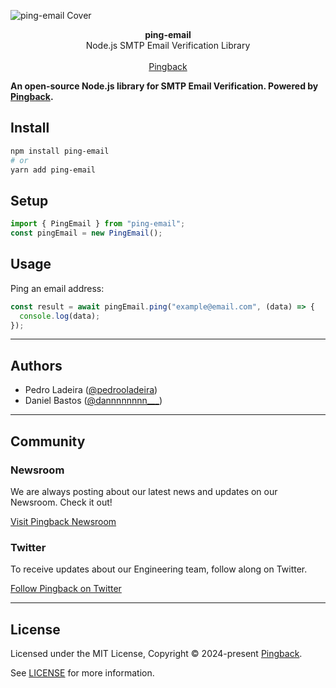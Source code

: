 ![ping-email Cover](https://res.cloudinary.com/pingback/image/upload/v1709844172/assets/general/ping-email-cover_qaivm8.png)

<div align="center"><strong>ping-email</strong></div>
<div align="center">Node.js SMTP Email Verification Library</div>
<br />
<div align="center">
<a href="https://pingback.com/">Pingback</a>
</div>

**An open-source Node.js library for SMTP Email Verification. Powered by [Pingback](https://pingback.com/).**

## Install

```bash
npm install ping-email
# or
yarn add ping-email
```

## Setup

```js
import { PingEmail } from "ping-email";
const pingEmail = new PingEmail();
```

## Usage

Ping an email address:

```js
const result = await pingEmail.ping("example@email.com", (data) => {
  console.log(data);
});
```

---

## Authors

- Pedro Ladeira ([@pedrooladeira](https://twitter.com/pedrooladeira))
- Daniel Bastos ([@dannnnnnnn___](https://twitter.com/dannnnnnnn___))

---

## Community

### Newsroom

We are always posting about our latest news and updates on our Newsroom. Check it out!

[Visit Pingback Newsroom](https://pingback.com/newsroom)

### Twitter

To receive updates about our Engineering team, follow along on Twitter.

[Follow Pingback on Twitter](https://twitter.com/pingbackoficial)

---

## License

Licensed under the MIT License, Copyright © 2024-present [Pingback](https://pingback.com/).

See [LICENSE](./LICENSE) for more information.
